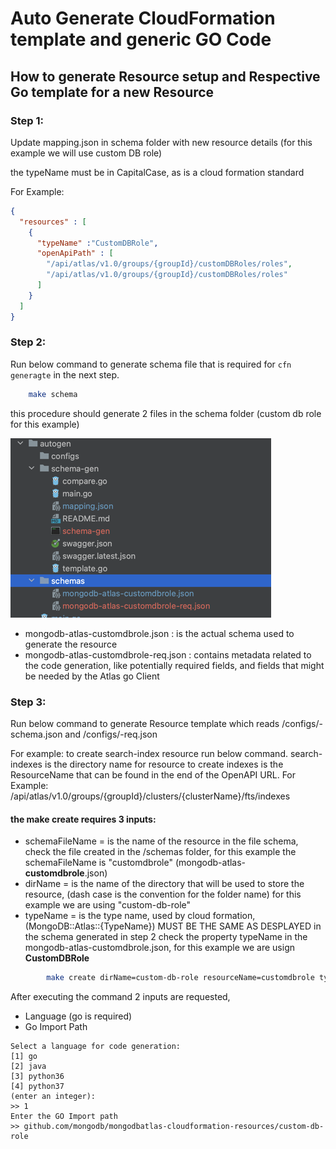# Auto Generate CloudFormation template and generic GO Code

## How to generate Resource setup and Respective Go template for a new Resource

### Step 1:

Update mapping.json in schema folder with new resource details (for this example we will use custom DB role)

the typeName must be in CapitalCase, as is a cloud formation standard

For Example:
``` json
{
  "resources" : [
    {
      "typeName" :"CustomDBRole",
      "openApiPath" : [
        "/api/atlas/v1.0/groups/{groupId}/customDBRoles/roles",
        "/api/atlas/v1.0/groups/{groupId}/customDBRoles/roles"
      ]
    }
  ]
}
```

### Step 2:
Run below command to generate schema file that is required for ``cfn generagte`` in the next step.
```bash
    make schema
``` 

this procedure should generate 2 files in the schema folder (custom db role for this example)

![img.png](docs/img.png)

- mongodb-atlas-customdbrole.json : is the actual schema used to generate the resource
- mongodb-atlas-customdbrole-req.json : contains metadata related to the code generation, like potentially required fields, and fields that might be needed by the Atlas go Client

### Step 3:
Run below command to generate Resource template which reads
/configs/<resource>-schema.json and /configs/<resource>-req.json

For example: to create search-index resource run below command.
search-indexes is the directory name for resource to create
indexes is the ResourceName that can be found in the end of the OpenAPI URL.
For Example: /api/atlas/v1.0/groups/{groupId}/clusters/{clusterName}/fts/indexes

#### the make create requires 3 inputs:

- schemaFileName = is the name of the resource in the file schema, check the file created in the /schemas folder, for this example the schemaFileName is "customdbrole" (mongodb-atlas-**customdbrole**.json)
- dirName = is the name of the directory that will be used to store the resource, (dash case is the convention for the folder name) for this example we are using "custom-db-role"
- typeName = is the type name, used by cloud formation, (MongoDB::Atlas::{TypeName}) MUST BE THE SAME AS DESPLAYED in the schema generated in step 2 check the property typeName in the mongodb-atlas-customdbrole.json, for this example we are usign **CustomDBRole**

```bash
        make create dirName=custom-db-role resourceName=customdbrole typeName=CustomDBRole
```

After executing the command 2 inputs are requested, 
- Language (go is required)
- Go Import Path

```
Select a language for code generation:
[1] go
[2] java
[3] python36
[4] python37
(enter an integer):
>> 1
Enter the GO Import path
>> github.com/mongodb/mongodbatlas-cloudformation-resources/custom-db-role
```